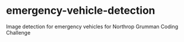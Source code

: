 # emergency-vehicle-detection
Image detection for emergency vehicles for Northrop Grumman Coding Challenge 
